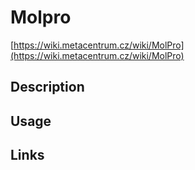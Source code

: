 # Molpro

[https://wiki.metacentrum.cz/wiki/MolPro](https://wiki.metacentrum.cz/wiki/MolPro)


## Description

## Usage


## Links

